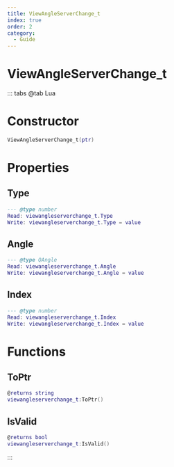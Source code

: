 ```yaml
---
title: ViewAngleServerChange_t
index: true
order: 2
category:
  - Guide
---
```


# ViewAngleServerChange_t

::: tabs
@tab Lua
# Constructor
```lua
ViewAngleServerChange_t(ptr)
```
# Properties
## Type 
```lua
--- @type number
Read: viewangleserverchange_t.Type
Write: viewangleserverchange_t.Type = value
```
## Angle 
```lua
--- @type QAngle
Read: viewangleserverchange_t.Angle
Write: viewangleserverchange_t.Angle = value
```
## Index 
```lua
--- @type number
Read: viewangleserverchange_t.Index
Write: viewangleserverchange_t.Index = value
```
# Functions
## ToPtr
```lua
@returns string
viewangleserverchange_t:ToPtr()
```
## IsValid
```lua
@returns bool
viewangleserverchange_t:IsValid()
```

:::